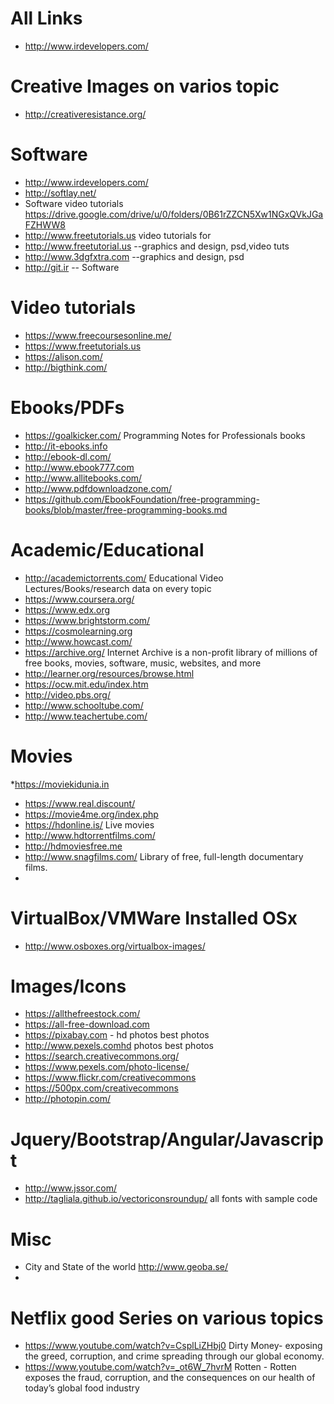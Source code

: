 # All Links
* http://www.irdevelopers.com/


# Creative Images on varios topic
* http://creativeresistance.org/

# Software
* http://www.irdevelopers.com/
* http://softlay.net/
* Software video tutorials https://drive.google.com/drive/u/0/folders/0B61rZZCN5Xw1NGxQVkJGaFZHWW8
* http://www.freetutorials.us     video tutorials for
* http://www.freetutorial.us      --graphics and design, psd,video tuts
* http://www.3dgfxtra.com    --graphics and design, psd
* http://git.ir  -- Software

# Video tutorials
* https://www.freecoursesonline.me/
* https://www.freetutorials.us
* https://alison.com/
* http://bigthink.com/


# Ebooks/PDFs
* https://goalkicker.com/ Programming Notes for Professionals books
* http://it-ebooks.info
* http://ebook-dl.com/
* http://www.ebook777.com
* http://www.allitebooks.com/
* http://www.pdfdownloadzone.com/
* https://github.com/EbookFoundation/free-programming-books/blob/master/free-programming-books.md

# Academic/Educational 
* http://academictorrents.com/   Educational Video Lectures/Books/research data on every topic
* https://www.coursera.org/
* https://www.edx.org
* https://www.brightstorm.com/
* https://cosmolearning.org
* http://www.howcast.com/
* https://archive.org/  Internet Archive is a non-profit library of millions of free books, movies, software, music, websites, and more
* http://learner.org/resources/browse.html
* https://ocw.mit.edu/index.htm
* http://video.pbs.org/
* http://www.schooltube.com/
* http://www.teachertube.com/



# Movies
*https://moviekidunia.in
* https://www.real.discount/
* https://movie4me.org/index.php
* https://hdonline.is/ Live movies 
* http://www.hdtorrentfilms.com/
* http://hdmoviesfree.me
* http://www.snagfilms.com/  Library of free, full-length documentary films.
* 

# VirtualBox/VMWare Installed OSx
* http://www.osboxes.org/virtualbox-images/

# Images/Icons
* https://allthefreestock.com/
* https://all-free-download.com
* https://pixabay.com - hd photos best photos
* http://www.pexels.comhd photos best photos
* https://search.creativecommons.org/
* https://www.pexels.com/photo-license/
* https://www.flickr.com/creativecommons
* https://500px.com/creativecommons
* http://photopin.com/

# Jquery/Bootstrap/Angular/Javascript
* http://www.jssor.com/
* http://tagliala.github.io/vectoriconsroundup/  all fonts with sample code

# Misc
* City and State of the world http://www.geoba.se/
* 

# Netflix good Series on various topics
* https://www.youtube.com/watch?v=CsplLiZHbj0  Dirty Money- exposing the greed, corruption, and crime spreading through our global economy.
* https://www.youtube.com/watch?v=_ot6W_7hvrM Rotten - Rotten exposes the fraud, corruption, and the consequences on our health of today’s global food industry

